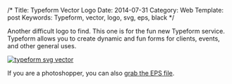 /*
Title: Typeform Vector Logo
Date: 2014-07-31
Category: Web
Template: post
Keywords: Typeform, vector, logo, svg, eps, black
*/

Another difficult logo to find. This one is for the fun new Typeform service. Typeform allows you to create dynamic and fun forms for clients, events, and other general uses.

<div class="center">
  <a href="http://ohdoylerules.com/content/images/typeform.svg" title="typeform svg vector" target="_blank"><img alt="typeform svg vector" src="http://ohdoylerules.com/content/images/typeform.svg" ></a>
</div>

If you are a photoshopper, you can also <a href="http://ohdoylerules.com/content/images/typeform.eps" title="typeform eps vector" target="_blank">grab the EPS file</a>.
